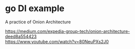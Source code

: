 # go DI example
A practice of Onion Architecture

https://medium.com/expedia-group-tech/onion-architecture-deed8a554423 \
https://www.youtube.com/watch?v=80NeuPXs2J0